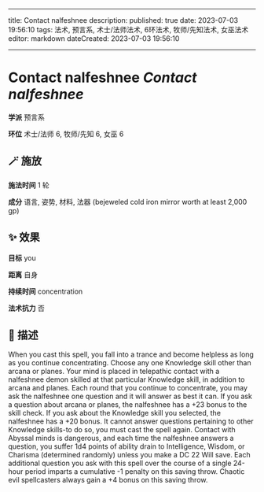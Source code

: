 
---
title: Contact nalfeshnee
description: 
published: true
date: 2023-07-03 19:56:10
tags: 法术, 预言系, 术士/法师法术, 6环法术, 牧师/先知法术, 女巫法术
editor: markdown
dateCreated: 2023-07-03 19:56:10

---

# **Contact nalfeshnee** *Contact nalfeshnee*

**学派** 预言系 

**环位** 术士/法师 6, 牧师/先知 6, 女巫 6

## 🪄 施放

**施法时间** 1 轮

**成分** 语言, 姿势, 材料, 法器 (bejeweled cold iron mirror worth at least 2,000 gp)

## ✨ 效果 

**目标** you 

**距离** 自身  

**持续时间** concentration 

**法术抗力** 否

## 📖 描述

When you cast this spell, you fall into a trance and become helpless as long as you continue concentrating. Choose any one Knowledge skill other than arcana or planes. Your mind is placed in telepathic contact with a nalfeshnee demon skilled at that particular Knowledge skill, in addition to arcana and planes. Each round that you continue to concentrate, you may ask the nalfeshnee one question and it will answer as best it can. If you ask a question about arcana or planes, the nalfeshnee has a +23 bonus to the skill check. If you ask about the Knowledge skill you selected, the nalfeshnee has a +20 bonus. It cannot answer questions pertaining to other Knowledge skills-to do so, you must cast the spell again.  Contact with Abyssal minds is dangerous, and each time the nalfeshnee answers a question, you suffer 1d4 points of ability drain to Intelligence, Wisdom, or Charisma (determined randomly) unless you make a DC 22 Will save. Each additional question you ask with this spell over the course of a single 24-hour period imparts a cumulative -1 penalty on this saving throw. Chaotic evil spellcasters always gain a +4 bonus on this saving throw.
    